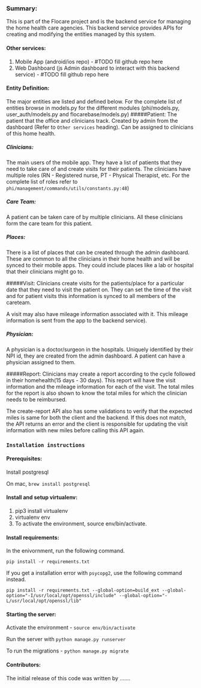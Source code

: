 
### Summary:
This is part of the Flocare project and is the backend service for managing the home health care agencies. This backend
service provides APIs for creating and modifying the entities managed by this system.

#### Other services:
1. Mobile App (android/ios repo) - #TODO fill github repo here
2. Web Dashboard (js Admin dashboard to interact with this backend service) - #TODO fill github repo here


#### Entity Definition:
The major entities are listed and defined below. For the complete list of entities browse in models.py for the 
different modules (phi/models.py, user_auth/models.py and flocarebase/models.py)
#####Patient:
The patient that the office and clinicians track. Created by admin from the dashboard
 (Refer to `Other services` heading). Can be assigned to clinicians of this home health.  

##### Clinicians:
The main users of the mobile app. They have a list of patients that they need to take care of and create visits for
 their patients. The clinicians have multiple roles (RN - Registered nurse, PT - Physical Therapist, etc. For the
 complete list of roles refer to `phi/management/commands/utils/constants.py:48`)

##### Care Team:
A patient can be taken care of by multiple clinicians. All these clinicians form the care team for this patient.


##### Places:
There is a list of places that can be created through the admin dashboard. These are common to all the clinicians in
 their home health and will be synced to their mobile apps. They could include places like a lab or hospital that their
 clinicians might go to. 

#####Visit:
Clinicians create visits for the patients/place for a particular date that they need to visit the patient on. They can set
 the time of the visit and for patient visits this information is synced to all members of the careteam.
 
A visit may also have mileage information associated with it. This mileage information is sent from the app to the
 backend service).  


##### Physician:
A physician is a doctor/surgeon in the hospitals. Uniquely identified by their NPI id, they are created from the
 admin dashboard. A patient can have a physician assigned to them.

#####Report:
Clinicians may create a report according to the cycle followed in their homehealth(15 days - 30 days). This report will
 have the visit information and the mileage information for each of the visit. The total miles for the report is also
 shown to know the total miles for which the clinician needs to be reimbursed. 
 
 The create-report API also has some validations to verify that the expected miles is same for both the client and the
 backend. If this does not match, the API returns an error and the client is responsible for updating the visit
 information with new miles before calling this API again. 


### **`Installation instructions`**

#### Prerequisites:
Install postgresql

On mac, `brew install postgresql`

#### Install and setup virtualenv:

1. pip3 install virtualenv
2. virtualenv env
3. To activate the environment, source env/bin/activate.

#### Install requirements:
In the enivornment, run the following command.

`pip install -r requirements.txt`


If you get a installation error with `psycopg2`, use the following command instead.

`pip install -r requirements.txt --global-option=build_ext --global-option="-I/usr/local/opt/openssl/include" --global-option="-L/usr/local/opt/openssl/lib"`


#### Starting the server:
Activate the environment - `source env/bin/activate`

Run the server with `python manage.py runserver`

To run the migrations - `python manage.py migrate`


#### Contributors:
The initial release of this code was written by ....... 